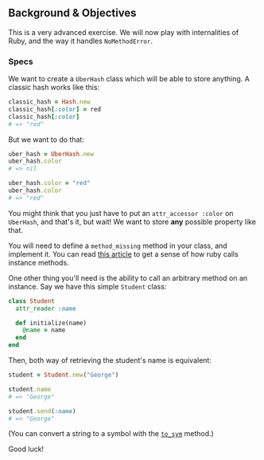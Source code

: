## Background & Objectives

This is a very advanced exercise. We will now play with internalities of Ruby, and the way it handles `NoMethodError`.

### Specs

We want to create a `UberHash` class which will be able to store anything. A classic hash works like this:

```ruby
classic_hash = Hash.new
classic_hash[:color] = red
classic_hash[:color]
# => "red"
```

But we want to do that:

```ruby
uber_hash = UberHash.new
uber_hash.color
# => nil

uber_hash.color = "red"
uber_hash.color
# => "red"
```

You might think that you just have to put an `attr_accessor :color` on `UberHash`, and that's it, but wait! We want to store **any** possible property like that.

You will need to define a `method_missing` method in your class, and implement it. You can read [this article](http://www.trottercashion.com/2011/02/08/rubys-define_method-method_missing-and-instance_eval.html) to get a sense of how ruby calls instance methods.

One other thing you'll need is the ability to call an arbitrary method on an instance. Say we have this simple `Student` class:

```ruby
class Student
  attr_reader :name

  def initialize(name)
    @name = name
  end
end
```

Then, both way of retrieving the student's name is equivalent:

```ruby
student = Student.new("George")

student.name
# => "George"

student.send(:name)
# => "George"
```

(You can convert a string to a symbol with the [`to_sym`](http://www.ruby-doc.org/core-2.1.4/String.html#method-i-to_sym) method.)

Good luck!